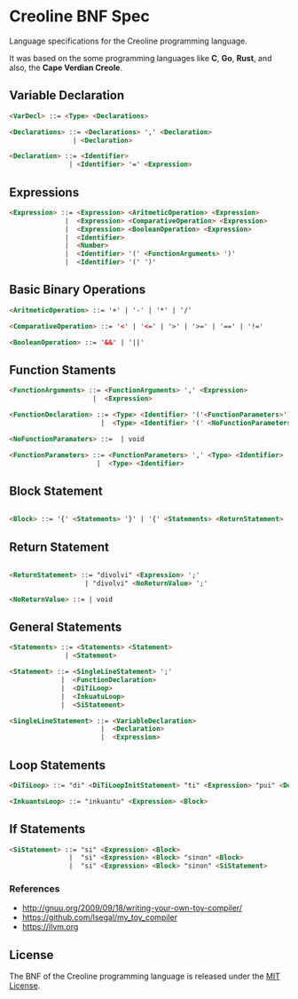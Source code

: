 # Creoline BNF Spec

Language specifications for the Creoline programming language.

It was based on the some programming languages like **C**, **Go**, **Rust**, and also, the **Cape Verdian Creole**.

## Variable Declaration

```html
<VarDecl> ::= <Type> <Declarations>

<Declarations> ::= <Declarations> ',' <Declaration>
                | <Declaration>

<Declaration> ::= <Identifier>
               | <Identifier> '=' <Expression>
```

## Expressions

```html
<Expression> ::= <Expression> <AritmeticOperation> <Expression>
              |  <Expression> <ComparativeOperation> <Expression>
              |  <Expression> <BooleanOperation> <Expression>
              |  <Identifier>
              |  <Number>
              |  <Identifier> '(' <FunctionArguments> ')'
              |  <Identifier> '(' ')'
```

## Basic Binary Operations
```html
<AritmeticOperation> ::= '+' | '-' | '*' | '/'

<ComparativeOperation> ::= '<' | '<=' | '>' | '>=' | '==' | '!='

<BooleanOperation> ::= '&&' | '||' 
```

## Function Staments

```html
<FunctionArguments> ::= <FunctionArguments> ',' <Expression>
                     |  <Expression>

<FunctionDeclaration> ::= <Type> <Identifier> '('<FunctionParameters>')' <Block>
                       |  <Type> <Identifier> '(' <NoFunctionParameters> ')' <Block>

<NoFunctionParamaters> ::=  | void

<FunctionParameters> ::= <FunctionParameters> ',' <Type> <Identifier>
                      |  <Type> <Identifier> 
```

## Block Statement
```html

<Block> ::= '{' <Statements> '}' | '{' <Statements> <ReturnStatement> '}'

```

## Return Statement

```html

<ReturnStatement> ::= "divolvi" <Expression> ';'
                   | "divolvi" <NoReturnValue> ';'

<NoReturnValue> ::= | void

```

## General Statements

```html
<Statements> ::= <Statements> <Statement>
              | <Statement>

<Statement> ::= <SingleLineStatement> ';'
             |  <FunctionDeclaration>
             |  <DiTiLoop>
             |  <InkuatuLoop>
             |  <SiStatement>

<SingleLineStatement> ::= <VariableDeclaration>
                       |  <Declaration>
                       |  <Expression>

```

## Loop Statements

```html
<DiTiLoop> ::= "di" <DiTiLoopInitStatement> "ti" <Expression> "pui" <Declaration> <Block>

<InkuantuLoop> ::= "inkuantu" <Expression> <Block>
```

## If Statements

```html
<SiStatement> ::= "si" <Expression> <Block>
               |  "si" <Expression> <Block> "sinon" <Block>
               |  "si" <Expression> <Block> "sinon" <SiStatement>
```

### References

* http://gnuu.org/2009/09/18/writing-your-own-toy-compiler/
* https://github.com/lsegal/my_toy_compiler
* https://llvm.org

## License

The BNF of the Creoline programming language is released under the [MIT License](LICENSE).